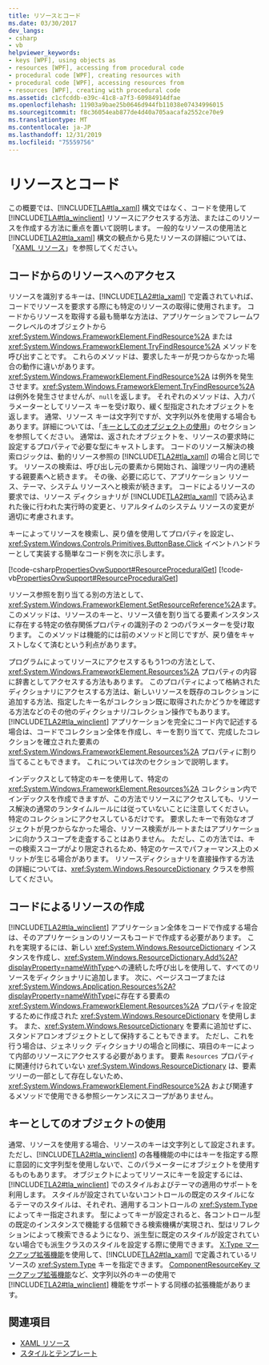 ```yaml
---
title: リソースとコード
ms.date: 03/30/2017
dev_langs:
- csharp
- vb
helpviewer_keywords:
- keys [WPF], using objects as
- resources [WPF], accessing from procedural code
- procedural code [WPF], creating resources with
- procedural code [WPF], accessing resources from
- resources [WPF], creating with procedural code
ms.assetid: c1cfcddb-e39c-41c8-a7f3-60984914dfae
ms.openlocfilehash: 11903a9bae25b0646d944fb11038e07434996015
ms.sourcegitcommit: f8c36054eab877de4d40a705aacafa2552ce70e9
ms.translationtype: MT
ms.contentlocale: ja-JP
ms.lasthandoff: 12/31/2019
ms.locfileid: "75559756"
---
```

# <a name="resources-and-code"></a>リソースとコード
この概要では、[!INCLUDE[TLA#tla_xaml](../../../../includes/tlasharptla-xaml-md.md)] 構文ではなく、コードを使用して [!INCLUDE[TLA#tla_winclient](../../../../includes/tlasharptla-winclient-md.md)] リソースにアクセスする方法、またはこのリソースを作成する方法に重点を置いて説明します。 一般的なリソースの使用法と [!INCLUDE[TLA2#tla_xaml](../../../../includes/tla2sharptla-xaml-md.md)] 構文の観点から見たリソースの詳細については、「[XAML リソース](xaml-resources.md)」を参照してください。  

<a name="accessing"></a>   
## <a name="accessing-resources-from-code"></a>コードからのリソースへのアクセス  
 リソースを識別するキーは、[!INCLUDE[TLA2#tla_xaml](../../../../includes/tla2sharptla-xaml-md.md)] で定義されていれば、コードでリソースを要求する際にも特定のリソースの取得に使用されます。 コードからリソースを取得する最も簡単な方法は、アプリケーションでフレームワークレベルのオブジェクトから <xref:System.Windows.FrameworkElement.FindResource%2A> または <xref:System.Windows.FrameworkElement.TryFindResource%2A> メソッドを呼び出すことです。 これらのメソッドは、要求したキーが見つからなかった場合の動作に違いがあります。 <xref:System.Windows.FrameworkElement.FindResource%2A> は例外を発生させます。<xref:System.Windows.FrameworkElement.TryFindResource%2A> は例外を発生させませんが、`null`を返します。 それぞれのメソッドは、入力パラメーターとしてリソース キーを受け取り、緩く型指定されたオブジェクトを返します。 通常、リソース キーは文字列ですが、文字列以外を使用する場合もあります。詳細については、「[キーとしてのオブジェクトの使用](#objectaskey)」のセクションを参照してください。 通常は、返されたオブジェクトを、リソースの要求時に設定するプロパティで必要な型にキャストします。 コードのリソース解決の検索ロジックは、動的リソース参照の [!INCLUDE[TLA2#tla_xaml](../../../../includes/tla2sharptla-xaml-md.md)] の場合と同じです。 リソースの検索は、呼び出し元の要素から開始され、論理ツリー内の連続する親要素へと続きます。 その後、必要に応じて、アプリケーション リソース、テーマ、システム リソースへと検索が続きます。 コードによるリソースの要求では、リソース ディクショナリが [!INCLUDE[TLA2#tla_xaml](../../../../includes/tla2sharptla-xaml-md.md)] で読み込まれた後に行われた実行時の変更と、リアルタイムのシステム リソースの変更が適切に考慮されます。  
  
 キーによってリソースを検索し、戻り値を使用してプロパティを設定し、<xref:System.Windows.Controls.Primitives.ButtonBase.Click> イベントハンドラーとして実装する簡単なコード例を次に示します。  
  
 [!code-csharp[PropertiesOvwSupport#ResourceProceduralGet](~/samples/snippets/csharp/VS_Snippets_Wpf/PropertiesOvwSupport/CSharp/page3.xaml.cs#resourceproceduralget)]
 [!code-vb[PropertiesOvwSupport#ResourceProceduralGet](~/samples/snippets/visualbasic/VS_Snippets_Wpf/PropertiesOvwSupport/visualbasic/page3.xaml.vb#resourceproceduralget)]  
  
 リソース参照を割り当てる別の方法として、<xref:System.Windows.FrameworkElement.SetResourceReference%2A>ます。 このメソッドは、リソースのキーと、リソース値を割り当てる要素インスタンスに存在する特定の依存関係プロパティの識別子の 2 つのパラメーターを受け取ります。 このメソッドは機能的には前のメソッドと同じですが、戻り値をキャストしなくて済むという利点があります。  
  
 プログラムによってリソースにアクセスするもう1つの方法として、<xref:System.Windows.FrameworkElement.Resources%2A> プロパティの内容に辞書としてアクセスする方法もあります。 このプロパティによって格納されたディクショナリにアクセスする方法は、新しいリソースを既存のコレクションに追加する方法、指定したキー名がコレクション既に取得されたかどうかを確認する方法などのその他のディクショナリ/コレクション操作でもあります。 [!INCLUDE[TLA2#tla_winclient](../../../../includes/tla2sharptla-winclient-md.md)] アプリケーションを完全にコード内で記述する場合は、コードでコレクション全体を作成し、キーを割り当てて、完成したコレクションを確立された要素の <xref:System.Windows.FrameworkElement.Resources%2A> プロパティに割り当てることもできます。 これについては次のセクションで説明します。  
  
 インデックスとして特定のキーを使用して、特定の <xref:System.Windows.FrameworkElement.Resources%2A> コレクション内でインデックスを作成できますが、この方法でリソースにアクセスしても、リソース解決の通常のランタイムルールには従っていないことに注意してください。 特定のコレクションにアクセスしているだけです。 要求したキーで有効なオブジェクトが見つからなかった場合、リソース検索がルートまたはアプリケーションに向かうスコープを走査することはありません。 ただし、この方法では、キーの検索スコープがより限定されるため、特定のケースでパフォーマンス上のメリットが生じる場合があります。 リソースディクショナリを直接操作する方法の詳細については、<xref:System.Windows.ResourceDictionary> クラスを参照してください。  
  
<a name="creating"></a>   
## <a name="creating-resources-with-code"></a>コードによるリソースの作成  
 [!INCLUDE[TLA2#tla_winclient](../../../../includes/tla2sharptla-winclient-md.md)] アプリケーション全体をコードで作成する場合は、そのアプリケーションのリソースもコードで作成する必要があります。 これを実現するには、新しい <xref:System.Windows.ResourceDictionary> インスタンスを作成し、<xref:System.Windows.ResourceDictionary.Add%2A?displayProperty=nameWithType>への連続した呼び出しを使用して、すべてのリソースをディクショナリに追加します。 次に、ページスコープまたは <xref:System.Windows.Application.Resources%2A?displayProperty=nameWithType>に存在する要素の <xref:System.Windows.FrameworkElement.Resources%2A> プロパティを設定するために作成された <xref:System.Windows.ResourceDictionary> を使用します。 また、<xref:System.Windows.ResourceDictionary> を要素に追加せずに、スタンドアロンオブジェクトとして保持することもできます。 ただし、これを行う場合は、ジェネリック ディクショナリの場合と同様に、項目のキーによって内部のリソースにアクセスする必要があります。 要素 `Resources` プロパティに関連付けられていない <xref:System.Windows.ResourceDictionary> は、要素ツリーの一部として存在しないため、<xref:System.Windows.FrameworkElement.FindResource%2A> および関連するメソッドで使用できる参照シーケンスにスコープがありません。  
  
<a name="objectaskey"></a>   
## <a name="using-objects-as-keys"></a>キーとしてのオブジェクトの使用  
 通常、リソースを使用する場合、リソースのキーは文字列として設定されます。 ただし、[!INCLUDE[TLA2#tla_winclient](../../../../includes/tla2sharptla-winclient-md.md)] の各種機能の中にはキーを指定する際に意図的に文字列型を使用しないで、このパラメーターにオブジェクトを使用するものもあります。 オブジェクトによってリソースにキーを設定するには、[!INCLUDE[TLA2#tla_winclient](../../../../includes/tla2sharptla-winclient-md.md)] でのスタイルおよびテーマの適用のサポートを利用します。 スタイルが設定されていないコントロールの既定のスタイルになるテーマのスタイルは、それぞれ、適用するコントロールの <xref:System.Type> によってキー指定されます。 型によってキーが設定されると、各コントロール型の既定のインスタンスで機能する信頼できる検索機構が実現され、型はリフレクションによって検索できるようになり、派生型に既定のスタイルが設定されていない場合でも派生クラスのスタイルを設定する際に使用できます。 [X:Type マークアップ拡張機能](../../../desktop-wpf/xaml-services/xtype-markup-extension.md)を使用して、[!INCLUDE[TLA2#tla_xaml](../../../../includes/tla2sharptla-xaml-md.md)] で定義されているリソースの <xref:System.Type> キーを指定できます。 [ComponentResourceKey マークアップ拡張機能](componentresourcekey-markup-extension.md)など、文字列以外のキーの使用で [!INCLUDE[TLA2#tla_winclient](../../../../includes/tla2sharptla-winclient-md.md)] 機能をサポートする同様の拡張機能があります。  
  
## <a name="see-also"></a>関連項目

- [XAML リソース](xaml-resources.md)
- [スタイルとテンプレート](../../../desktop-wpf/fundamentals/styles-templates-overview.md)
